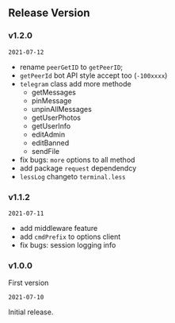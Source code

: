 ## Release Version

### v1.2.0

`2021-07-12`

- rename `peerGetID` to `getPeerID`;
- `getPeerId` bot API style accept too (`-100xxxx`)
- `telegram` class add more methode
    - getMessages
    - pinMessage
    - unpinAllMessages
    - getUserPhotos
    - getUserInfo
    - editAdmin
    - editBanned
    - sendFile
- fix bugs: `more` options to all method
- add package `request` dependendcy
- `lessLog` changeto `terminal.less`

### v1.1.2

`2021-07-11`

- add middleware feature
- add `cmdPrefix` to options client
- fix bugs: session logging info

### v1.0.0

First version

`2021-07-10`

Initial release.